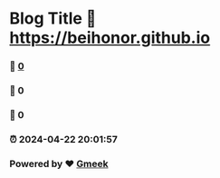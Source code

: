 # Blog Title :link: https://beihonor.github.io 
### :page_facing_up: [0](https://beihonor.github.io/tag.html) 
### :speech_balloon: 0 
### :hibiscus: 0 
### :alarm_clock: 2024-04-22 20:01:57 
### Powered by :heart: [Gmeek](https://github.com/Meekdai/Gmeek)
